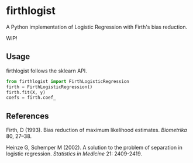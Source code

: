 # firthlogist

A Python implementation of Logistic Regression with Firth's bias reduction.

WIP!

## Usage
firthlogist follows the sklearn API.

```python
from firthlogist import FirthLogisticRegression
firth = FirthLogisticRegression()
firth.fit(X, y)
coefs = firth.coef_
```

## References
Firth, D (1993). Bias reduction of maximum likelihood estimates.
*Biometrika* 80, 27–38.

Heinze G, Schemper M (2002). A solution to the problem of separation in logistic
regression. *Statistics in Medicine* 21: 2409-2419.

